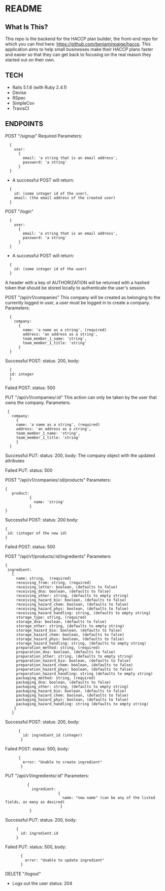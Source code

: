 # README

## What Is This?
This repo is the backend for the HACCP plan builder, the front-end repo for which you can find here: https://github.com/benjaminpaige/haccp.  This application aims to help small businesses make their HACCP plans faster and easier so that they can get back to focusing on the real reason they started out on their own.

## TECH
- Rails 5.1.6 (with Ruby 2.4.1)
- Devise
- RSpec
- SimpleCov
- TravisCI

## ENDPOINTS
POST "/signup"
Required Parameters:
```
  {
    user:
      {
        email: 'a string that is an email address',
        password: 'a string'
      }
  }
```
- A successful POST will return:
```
  {
    id: (some integer id of the user),
    email: (the email address of the created user)
  }
```

POST "/login"
```
  {
    user:
      {
        email: 'a string that is an email address',
        password: 'a string'
      }
  }
```
- A successful POST will return:
```
  {
    id: (some integer id of the user)
  }
```
A header with a key of AUTHORIZATION will be returned with a hashed token that should be stored locally to authenticate the user's session.

POST "/api/v1/companies"
This company will be created as belonging to the currently logged in user, a user must be logged in to create a company.
Parameters:
```
  {
    company:
      {
        name: 'a name as a string', (required)
        address: 'an address as a string',
        team_member_1_name: 'string',
        team_member_1_title: 'string'
      }
  }
```
 Successful POST:
 status: 200,
 body:
```
  {
  id: integer
  }
```
 Failed POST:
 status: 500
 
 PUT "/api/v1/companies/:id"
 This action can only be taken by the user that owns the company.
 Parameters:
 ```
  {
    company:
      {
      name: 'a name as a string', (required)
      address: 'an address as a string',
      team_member_1_name: 'string',
      team_member_1_title: 'string'
      }
   }
 ```
 Successful PUT:
 status: 200,
 body:  The company object with the updated attributes
 
 Failed PUT:
 status: 500
 
 POST "/api/v1/companies/:id/products"
 Parameters:
 ```
 {
    product:
            {
              name: 'string'
            }
 }
 ```
 Successful POST:
 status: 200
 body:
 ```
 {
  id: (integer of the new id)
 }
 ```
 Failed POST:
 status: 500
 
 POST "/api/v1/products/:id/ingredients"
 Parameters:
 ```
 {
  ingredient:
    {
      name: string,  (required)
      receiving_from: string, (required)
      receiving_letter: boolean, (defaults to false)
      receiving_dna: boolean, (defaults to false)
      receiving_other: string, (defaults to empty string)
      receiving_hazard_bio: boolean, (defaults to false)
      receiving_hazard_chem: boolean, (defaults to false)
      receiving_hazard_phys: boolean, (defaults to false)
      receiving_hazard_handling: string, (defaults to empty string)
      storage_type: string, (required)
      storage_dna: boolean, (defaults to false)
      storage_other: string, (defaults to empty string)
      storage_hazard_bio: boolean, (defaults to false)
      storage_hazard_chem: boolean, (defaults to false)
      storage_hazard_phys: boolean, (defaults to false)
      storage_hazard_handling: string, (defaults to empty string)
      preparation_method: string, (required)
      preparation_dna: boolean, (defaults to false)
      preparation_other: string, (defaults to empty string)
      preparation_hazard_bio: boolean, (defaults to false)
      preparation_hazard_chem: boolean, (defaults to false)
      preparation_hazard_phys: boolean, (defaults to false)
      preparation_hazard_handling: string (defaults to empty string)
      packaging_method: string, (required)
      packaging_dna: boolean, (defaults to false)
      packaging_other: string, (defaults to empty string)
      packaging_hazard_bio: boolean, (defaults to false)
      packaging_hazard_chem: boolean, (defaults to false)
      packaging_hazard_phys: boolean, (defaults to false)
      packaging_hazard_handling: string (defaults to empty string)
     }
    }
 ```
Successful POST:
status: 200,
body: 
```
      {
        id: ingredient_id (integer)
       }
```
Failed POST:
status: 500,
body: 
```
      {
        error: "Unable to create ingredient"
       }
```
PUT "/api/v1/ingredients/:id"
Parameters: 
```
          {
            ingredient:
                        {
                          name: "new name" (can be any of the listed fields, as many as desired)
                         }
           }
 ```
 Successful PUT:
 status: 200,
 body: 
 ```
      {
        id: ingredient.id
      }
 ```
 Failed PUT:
 status: 500,
 body: 
 ```
        {
          error: "Unable to update ingredient"
        }
  ```
  
  DELETE "/logout"
   - Logs out the user
  status: 204
